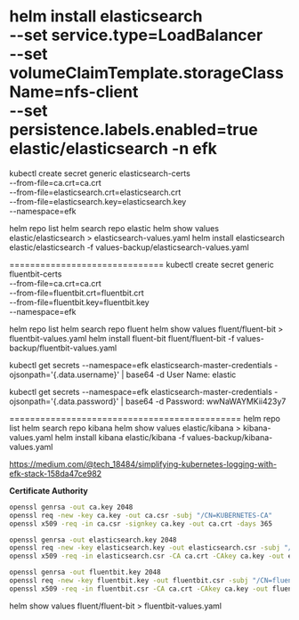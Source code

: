 
helm install elasticsearch \
 --set service.type=LoadBalancer \
 --set volumeClaimTemplate.storageClassName=nfs-client \
 --set persistence.labels.enabled=true elastic/elasticsearch -n efk
 ===================================================================
 kubectl create secret generic elasticsearch-certs \
  --from-file=ca.crt=ca.crt \
  --from-file=elasticsearch.crt=elasticsearch.crt \
  --from-file=elasticsearch.key=elasticsearch.key \
  --namespace=efk

helm repo list
helm search repo elastic
helm show values elastic/elasticsearch > elasticsearch-values.yaml
helm install elasticsearch elastic/elasticsearch -f values-backup/elasticsearch-values.yaml


==============================
kubectl create secret generic fluentbit-certs \
  --from-file=ca.crt=ca.crt \
  --from-file=fluentbit.crt=fluentbit.crt \
  --from-file=fluentbit.key=fluentbit.key \
  --namespace=efk

helm repo list
helm search repo fluent
helm show values fluent/fluent-bit > fluentbit-values.yaml
helm install fluent-bit fluent/fluent-bit -f values-backup/fluentbit-values.yaml


kubectl get secrets --namespace=efk elasticsearch-master-credentials -ojsonpath='{.data.username}' | base64 -d
User Name:	elastic

kubectl get secrets --namespace=efk elasticsearch-master-credentials -ojsonpath='{.data.password}' | base64 -d
Password: wwNaWAYMKii423y7

=============================================
helm repo list
helm search repo kibana
helm show values elastic/kibana > kibana-values.yaml
helm install kibana elastic/kibana -f values-backup/kibana-values.yaml






https://medium.com/@tech_18484/simplifying-kubernetes-logging-with-efk-stack-158da47ce982






**Certificate Authority**

```bash
openssl genrsa -out ca.key 2048
openssl req -new -key ca.key -out ca.csr -subj "/CN=KUBERNETES-CA"
openssl x509 -req -in ca.csr -signkey ca.key -out ca.crt -days 365
```


```bash
openssl genrsa -out elasticsearch.key 2048
openssl req -new -key elasticsearch.key -out elasticsearch.csr -subj "/CN=elasticsearch"
openssl x509 -req -in elasticsearch.csr -CA ca.crt -CAkey ca.key -out elasticsearch.crt -days 365
```

```bash
openssl genrsa -out fluentbit.key 2048
openssl req -new -key fluentbit.key -out fluentbit.csr -subj "/CN=fluentbit"
openssl x509 -req -in fluentbit.csr -CA ca.crt -CAkey ca.key -out fluentbit.crt -days 365

```


helm show values fluent/fluent-bit > fluentbit-values.yaml
